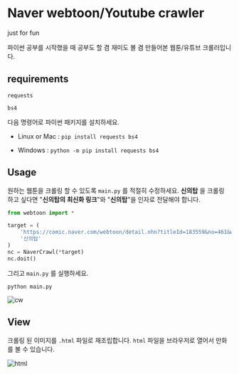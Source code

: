 # Naver webtoon/Youtube crawler 

just for fun

파이썬 공부를 시작했을 때 공부도 할 겸 재미도 볼 겸 만들어본 웹툰/유튜브 크롤러입니다. 

## requirements

`requests`

`bs4`

다음 명령어로 파이썬 패키지를 설치하세요. 

- Linux or Mac : `pip install requests bs4`

- Windows : `python -m pip install requests bs4`

## Usage 

원하는 웹툰을 크롤링 할 수 있도록 `main.py` 를 적절히 수정하세요. **신의탑** 을 크롤링 하고 싶다면 "**신의탑의 최신화 링크**"와 "**신의탑**"을 인자로 전달해야 합니다. 

```python
from webtoon import *

target = (
    'https://comic.naver.com/webtoon/detail.nhn?titleId=183559&no=461&weekday=mon',
    '신의탑'
)
nc = NaverCrawl(*target)
nc.doit()
```

그리고 `main.py` 를 실행하세요. 

`python main.py`

![cw](https://user-images.githubusercontent.com/16812446/72775222-dfeb2000-3c50-11ea-83ea-657bf210e3be.gif)

## View 

크롤링 된 이미지를 `.html` 파일로 재조립합니다. `html` 파일을 브라우저로 열어서 만화를 볼 수 있습니다. 

![html](https://user-images.githubusercontent.com/16812446/72775233-e7aac480-3c50-11ea-8ab1-e5da0e1064d1.PNG)
